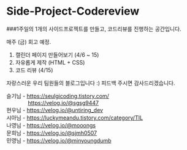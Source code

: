 # Side-Project-Codereview

###1주일의 1개의 사이드프로젝트를 만들고, 코드리뷰를 진행하는 공간입니다.

매주 (금) 회고 예정.

1. 캘린더 페이지 만들어보기 (4/6 ~ 15)
2. 자유롭게 제작 (HTML + CSS)
3. 코드 리뷰 (4/15)

 


자랑스러운 우리 팀원들의 블로그입니다 :) 피드백 주시면 감사드리겠습니다.

슬기님 - https://seulgicoding.tistory.com/<br>
&emsp;&emsp;&emsp;&emsp;https://velog.io/@sgsg9447<br>
현우님 - https://velog.io/@untiring_dev<br>
시아님 - https://luckymeandu.tistory.com/category/TIL<br>
나영님 - https://velog.io/@mooongs<br>
문희님 - https://velog.io/@sjmh0507<br>
민영님 - https://velog.io/@minyoungdumb<br> 
 

